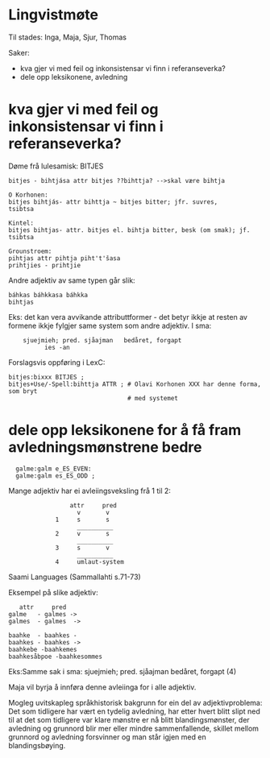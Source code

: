 # Lingvistmøte

Til stades: Inga, Maja, Sjur, Thomas

Saker:
* kva gjer vi med feil og inkonsistensar vi finn i referanseverka?
* dele opp leksikonene, avledning

# kva gjer vi med feil og inkonsistensar vi finn i referanseverka?

Døme frå lulesamisk: BITJES

```
bitjes - bihtjása attr bitjes ??bihttja? -->skal være bihtja

O Korhonen:
bitjes bihtjás- attr bihttja ~ bitjes bitter; jfr. suvres,
tsibtsa

Kintel:
bitjes bihtjas- attr. bitjes el. bihtja	bitter, besk (om smak); jf. tsibtsa

Grounstroem:
pihtjas attr pihtja piht't'šasa
prihtjies - prihtjie
```

Andre adjektiv av same typen går slik:
```
báhkas báhkkasa báhkka
bihtjas

```

Eks: det kan vera avvikande attributtformer - det betyr ikkje at resten av
formene ikkje fylgjer same system som andre adjektiv. I sma:
```
	sjuejmieh; pred. sjåajman	bedåret, forgapt
          ies -an
```

Forslagsvis oppføring i LexC:
```
bitjes:bixxx BITJES ;
bitjes+Use/-Spell:bihttja ATTR ; # Olavi Korhonen XXX har denne forma, som bryt
                                 # med systemet
```

# dele opp leksikonene for å få fram avledningsmønstrene bedre

```
  galme:galm e_ES_EVEN:
  galme:galm es_ES_ODD ;
```

Mange adjektiv har ei avleiingsveksling frå 1 til 2:
```
                 attr     pred
                   v       v
             1     s       s
                   __________
             2     v       s
                   __________
             3     s       v
                   __________
             4     umlaut-system
```
Saami Languages (Sammallahti s.71-73)

Eksempel på slike adjektiv:
```
   attr     pred
galme   - galmes ->
galmes  - galmes  ->

baahke  - baahkes -
baahkes - baahkes ->
baahkebe -baahkemes
baahkesåbpoe -baahkesommes
```

Eks:Samme sak i sma:
	sjuejmieh; pred. sjåajman	bedåret, forgapt  (4)

Maja vil byrja å innføra denne avleiinga for i alle adjektiv.

Mogleg uvitskapleg språkhistorisk bakgrunn for ein del av adjektivproblema:
Det som tidligere har vært en tydelig avledning, har etter hvert blitt slipt ned til at det som tidligere var klare mønstre er nå blitt blandingsmønster, der avledning og grunnord blir mer eller mindre sammenfallende, skillet mellom grunnord og avledning forsvinner og man står igjen med en blandingsbøying.
